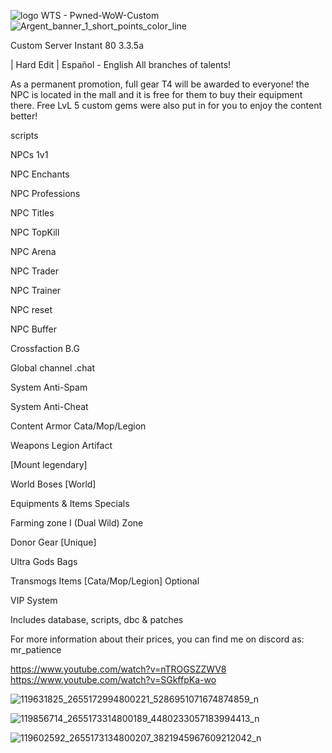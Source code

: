  ![logo](https://github.com/jedagutavito/WIP-Pwned-WoW-Custom/assets/73094194/c9bd74ee-4343-4250-8731-b5b5afec8fb6)  WTS - Pwned-WoW-Custom                                                                               
![Argent_banner_1_short_points_color_line](https://github.com/jedagutavito/WIP-Pwned-WoW-Custom/assets/73094194/44fab9db-5b02-4b04-9f52-70f2c411717c)

Custom Server Instant 80 3.3.5a

| Hard Edit |
Español - English All branches of talents!

As a permanent promotion, full gear T4 will be awarded to everyone! the NPC is located in the mall and it is free for them to buy their equipment there. Free LvL 5 custom gems were also put in for you to enjoy the content better!

scripts

NPCs 1v1

NPC Enchants

NPC Professions

NPC Titles

NPC TopKill

NPC Arena

NPC Trader

NPC Trainer

NPC reset

NPC Buffer

Crossfaction B.G

Global channel .chat

System Anti-Spam

System Anti-Cheat

Content Armor Cata/Mop/Legion

Weapons Legion Artifact

[Mount legendary]

World Boses [World]

Equipments & Items Specials

Farming zone I (Dual Wild) Zone

Donor Gear [Unique]

Ultra Gods Bags

Transmogs Items [Cata/Mop/Legion] Optional

VIP System

Includes database, scripts, dbc & patches

For more information about their prices, you can find me on discord as: mr_patience

https://www.youtube.com/watch?v=nTROGSZZWV8
https://www.youtube.com/watch?v=SGkffpKa-wo



![119631825_2655172994800221_5286951071674874859_n](https://github.com/jedagutavito/WIP-Pwned-WoW-Custom/assets/73094194/46ca8cd8-e16e-4f85-96c0-2f5767b98652)


![119856714_2655173314800189_4480233057183994413_n](https://github.com/jedagutavito/WIP-Pwned-WoW-Custom/assets/73094194/86fa4210-5f02-4735-9cdc-88f95af92c76)


![119602592_2655173134800207_3821945967609212042_n](https://github.com/jedagutavito/WIP-Pwned-WoW-Custom/assets/73094194/6ad8cc88-8620-4a09-a743-997aa93d7ab0)




